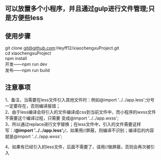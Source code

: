 ## 可以放置多个小程序，并且通过gulp进行文件管理;只是方便些less  
## 使用步骤  

git clone git@github.com:Heyff12/xiaochengxuProject.git   
cd  xiaochengxuProject      
npm install         
开发——npm run dev         
发布——npm run build    

## 注意事项  
1、备注，当需要在less文件引入其他文件时：例如@import '../../app.less';分号一定要存在，否则编译报错；    
2、由于less编译会将引入的文件编译成css到当前文件中，而小程序的wxss文件不需要这个编译过程，只需要 变成@import '../../app.wxss';    
3、所以通过replace进行文字替换；在less文件中，引入的文件需要这样写：/**@import '../../app.less';**/，如果用//屏蔽，则编译不识别；编译后的内容就是@import '../../app.wxss';    

4、如果有已经引入的less文件，后面不需要了，请用//做屏蔽，否则会再次被引入     



